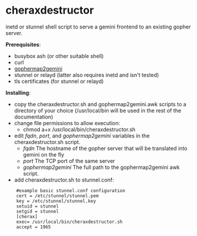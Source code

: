 # cheraxdestructor
inetd or stunnel shell script to serve a gemini frontend to an existing gopher server.

**Prerequisites**:
* busybox ash (or other suitable shell)
* curl
* [gophermap2gemini](https://github.com/jamestomasino/dotfiles-minimal/blob/master/bin/gophermap2gemini.awk)
* stunnel or relayd (latter also requires inetd and isn't tested)
* tls certificates (for stunnel or relayd)

**Installing**:
* copy the cheraxdestructor.sh and gophermap2gemini.awk scripts to a directory of your choice (/usr/local/bin will be used in the rest of the documentation)
* change file permissions to allow execution: 
  * chmod a+x /usr/local/bin/cheraxdestructor.sh
* edit _fqdn_, _port_, and _gophermap2gemini_ variables in the cheraxdestructor.sh script.
  * _fqdn_ The hostname of the gopher server that will be translated into gemini on the fly
  * _port_ The TCP port of the same server
  * _gophermap2gemini_ The full path to the gophermap2gemini awk script.
* add cheraxdestructor.sh to stunnel.conf:
```
    #example basic stunnel.conf configuration
    cert = /etc/stunnel/stunnel.pem
    key = /etc/stunnel/stunnel.key
    setuid = stunnel
    setgid = stunnel
    [cherax]
    exec= /usr/local/bin/cheraxdestructor.sh
    accept = 1965
````
